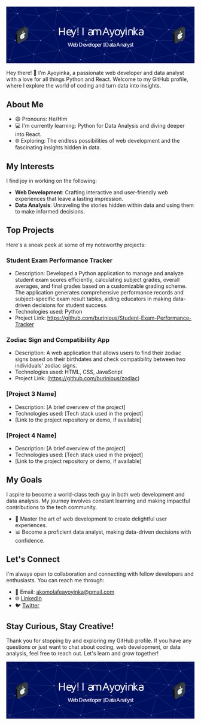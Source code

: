 
  ![Header](./github-header-image.png)<br>

Hey there! 👋 I'm Ayoyinka, a passionate web developer and data analyst with a love for all things Python and React. Welcome to my GitHub profile, where I explore the world of coding and turn data into insights.

## About Me

- 😄 Pronouns: He/Him
- 💻 I'm currently learning: Python for Data Analysis and diving deeper into React.
- 🌐 Exploring: The endless possibilities of web development and the fascinating insights hidden in data.

## My Interests

I find joy in working on the following:

- **Web Development**: Crafting interactive and user-friendly web experiences that leave a lasting impression.
- **Data Analysis**: Unraveling the stories hidden within data and using them to make informed decisions.

## Top Projects

Here's a sneak peek at some of my noteworthy projects:

### Student Exam Performance Tracker

- Description: Developed a Python application to manage and analyze student exam scores efficiently, calculating subject grades, overall averages, and final grades based on a customizable grading scheme. The application generates comprehensive performance records and subject-specific exam result tables, aiding educators in making data-driven decisions for student success.
- Technologies used: Python
- Project Link: https://github.com/burinious/Student-Exam-Performance-Tracker

### Zodiac Sign and Compatibility App

- Description: A web application that allows users to find their zodiac signs based on their birthdates and check compatibility between two individuals' zodiac signs.
- Technologies used: HTML, CSS, JavaScript
- Project Link: (https://github.com/burinious/zodiac)

### [Project 3 Name]

- Description: [A brief overview of the project]
- Technologies used: [Tech stack used in the project]
- [Link to the project repository or demo, if available]

### [Project 4 Name]

- Description: [A brief overview of the project]
- Technologies used: [Tech stack used in the project]
- [Link to the project repository or demo, if available]

## My Goals

I aspire to become a world-class tech guy in both web development and data analysis. My journey involves constant learning and making impactful contributions to the tech community.

- 🚀 Master the art of web development to create delightful user experiences.
- 📊 Become a proficient data analyst, making data-driven decisions with confidence.

## Let's Connect

I'm always open to collaboration and connecting with fellow developers and enthusiasts. You can reach me through:

- 📧 Email: akomolafeayoyinka@gmail.com
- 🌐 [LinkedIn](https://www.linkedin.com/in/burinious)
- 🐦 [Twitter](https://twitter.com/burinious)

## Stay Curious, Stay Creative!

Thank you for stopping by and exploring my GitHub profile. If you have any questions or just want to chat about coding, web development, or data analysis, feel free to reach out. Let's learn and grow together!

 ![Footer](./github-header-image.png) <br>

